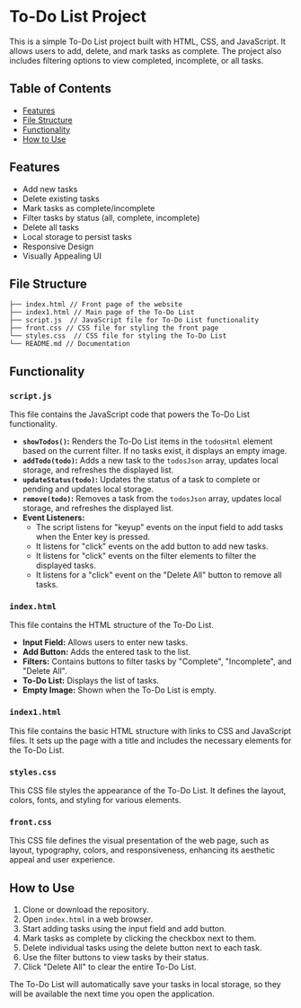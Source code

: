 # To-Do List Project

This is a simple To-Do List project built with HTML, CSS, and JavaScript. It allows users to add, delete, and mark tasks as complete. The project also includes filtering options to view completed, incomplete, or all tasks.

## Table of Contents

- [Features](#features)
- [File Structure](#file-structure)
- [Functionality](#functionality)
- [How to Use](#how-to-use)

## Features

- Add new tasks
- Delete existing tasks
- Mark tasks as complete/incomplete
- Filter tasks by status (all, complete, incomplete)
- Delete all tasks
- Local storage to persist tasks
- Responsive Design
- Visually Appealing UI

## File Structure

```
├── index.html // Front page of the website
├── index1.html // Main page of the To-Do List
├── script.js  // JavaScript file for To-Do List functionality
├── front.css // CSS file for styling the front page
└── styles.css  // CSS file for styling the To-Do List
└── README.md // Documentation

```

## Functionality

### `script.js`

This file contains the JavaScript code that powers the To-Do List functionality.

- **`showTodos()`:** Renders the To-Do List items in the `todosHtml` element based on the current filter. If no tasks exist, it displays an empty image.
- **`addTodo(todo)`:** Adds a new task to the `todosJson` array, updates local storage, and refreshes the displayed list.
- **`updateStatus(todo)`:** Updates the status of a task to complete or pending and updates local storage.
- **`remove(todo)`:** Removes a task from the `todosJson` array, updates local storage, and refreshes the displayed list.
- **Event Listeners:**
    - The script listens for "keyup" events on the input field to add tasks when the Enter key is pressed.
    - It listens for "click" events on the add button to add new tasks.
    - It listens for "click" events on the filter elements to filter the displayed tasks.
    - It listens for a "click" event on the "Delete All" button to remove all tasks.

### `index.html`

This file contains the HTML structure of the To-Do List.

- **Input Field:** Allows users to enter new tasks.
- **Add Button:** Adds the entered task to the list.
- **Filters:** Contains buttons to filter tasks by "Complete", "Incomplete", and "Delete All".
- **To-Do List:** Displays the list of tasks.
- **Empty Image:** Shown when the To-Do List is empty.

### `index1.html`

This file contains the basic HTML structure with links to CSS and JavaScript files. It sets up the page with a title and includes the necessary elements for the To-Do List.

### `styles.css`

This CSS file styles the appearance of the To-Do List. It defines the layout, colors, fonts, and styling for various elements.

### `front.css`
This CSS file defines the visual presentation of the web page, such as layout, typography, colors, and responsiveness, enhancing its aesthetic appeal and user experience.

## How to Use

1. Clone or download the repository.
2. Open `index.html` in a web browser.
3. Start adding tasks using the input field and add button.
4. Mark tasks as complete by clicking the checkbox next to them.
5. Delete individual tasks using the delete button next to each task.
6. Use the filter buttons to view tasks by their status.
7. Click "Delete All" to clear the entire To-Do List.

The To-Do List will automatically save your tasks in local storage, so they will be available the next time you open the application.
